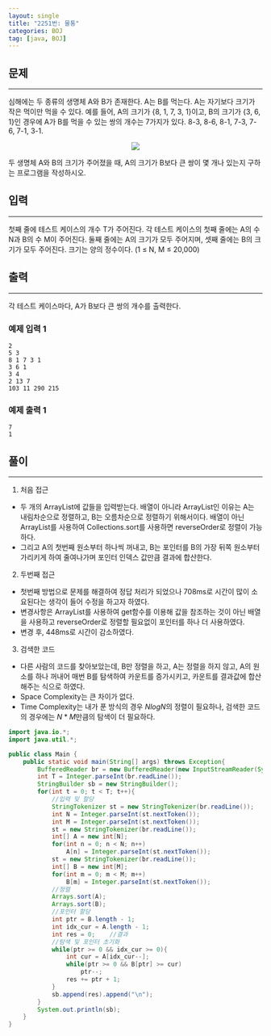 ```yaml
---
layout: single
title: "2251번: 물통"
categories: BOJ
tag: [java, BOJ]
---
```


## 문제
---
심해에는 두 종류의 생명체 A와 B가 존재한다. A는 B를 먹는다. A는 자기보다 크기가 작은 먹이만 먹을 수 있다. 예를 들어, A의 크기가 {8, 1, 7, 3, 1}이고, B의 크기가 {3, 6, 1}인 경우에 A가 B를 먹을 수 있는 쌍의 개수는 7가지가 있다. 8-3, 8-6, 8-1, 7-3, 7-6, 7-1, 3-1.
<p align="center">
<img src="https://www.acmicpc.net/upload/images/ee(1).png">
</p>
두 생명체 A와 B의 크기가 주어졌을 때, A의 크기가 B보다 큰 쌍이 몇 개나 있는지 구하는 프로그램을 작성하시오.

## 입력
---
첫째 줄에 테스트 케이스의 개수 T가 주어진다. 각 테스트 케이스의 첫째 줄에는 A의 수 N과 B의 수 M이 주어진다. 둘째 줄에는 A의 크기가 모두 주어지며, 셋째 줄에는 B의 크기가 모두 주어진다. 크기는 양의 정수이다. (1 ≤ N, M ≤ 20,000) 

## 출력
---
각 테스트 케이스마다, A가 B보다 큰 쌍의 개수를 출력한다.

### 예제 입력 1 

```
2
5 3
8 1 7 3 1
3 6 1
3 4
2 13 7
103 11 290 215
```

### 예제 출력 1 

```
7
1
```

## 풀이
---
1. 처음 접근
- 두 개의 ArrayList에 값들을 입력받는다. 배열이 아니라 ArrayList인 이유는 A는 내림차순으로 정렬하고, B는 오름차순으로 정렬하기 위해서이다. 배열이 아닌 ArrayList를 사용하여 Collections.sort를 사용하면 reverseOrder로 정렬이 가능하다.
- 그리고 A의 첫번째 원소부터 하나씩 꺼내고, B는 포인터를 B의 가장 뒤쪽 원소부터 가리키게 하여 줄여나가며 포인터 인덱스 값만큼 결과에 합산한다.
2. 두번째 접근
- 첫번째 방법으로 문제를 해결하여 정답 처리가 되었으나 708ms로 시간이 많이 소요된다는 생각이 들어 수정을 하고자 하였다.
- 변경사항은 ArrayList를 사용하여 get함수를 이용해 값을 참조하는 것이 아닌 배열을 사용하고 reverseOrder로 정렬할 필요없이 포인터를 하나 더 사용하였다.
- 변경 후, 448ms로 시간이 감소하였다.
3. 검색한 코드
- 다른 사람의 코드를 찾아보았는데, B만 정렬을 하고, A는 정렬을 하지 않고, A의 원소를 하나 꺼내어 매번 B를 탐색하여 카운트를 증가시키고, 카운트를 결과값에 합산해주는 식으로 하였다.
- Space Complexity는 큰 차이가 없다.
- Time Complexity는 내가 푼 방식의 경우 $NlogN$의 정렬이 필요하나, 검색한 코드의 경우에는 $N*M$만큼의 탐색이 더 필요하다.

```java
import java.io.*;
import java.util.*;

public class Main {
    public static void main(String[] args) throws Exception{
        BufferedReader br = new BufferedReader(new InputStreamReader(System.in));
        int T = Integer.parseInt(br.readLine());
        StringBuilder sb = new StringBuilder();
        for(int t = 0; t < T; t++){
            //입력 및 할당
            StringTokenizer st = new StringTokenizer(br.readLine());
            int N = Integer.parseInt(st.nextToken());
            int M = Integer.parseInt(st.nextToken());
            st = new StringTokenizer(br.readLine());
            int[] A = new int[N];
            for(int n = 0; n < N; n++)
                A[n] = Integer.parseInt(st.nextToken());
            st = new StringTokenizer(br.readLine());
            int[] B = new int[M];
            for(int m = 0; m < M; m++)
                B[m] = Integer.parseInt(st.nextToken());
            //정렬
            Arrays.sort(A);
            Arrays.sort(B);
            //포인터 할당
            int ptr = B.length - 1;
            int idx_cur = A.length - 1;
            int res = 0;    //결과
            //탐색 및 포인터 초기화
            while(ptr >= 0 && idx_cur >= 0){
                int cur = A[idx_cur--];
                while(ptr >= 0 && B[ptr] >= cur)
                    ptr--;
                res += ptr + 1;
            }
            sb.append(res).append("\n");
        }
        System.out.println(sb);
    }
}
```